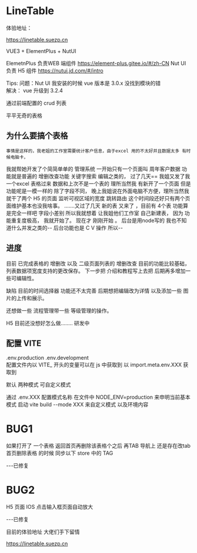 # LineTable

体验地址：

https://linetable.suezp.cn

VUE3 + ElementPlus + NutUI

ElemetnPlus 负责WEB 端组件   https://element-plus.gitee.io/#/zh-CN
Nut UI 负责 H5 组件   https://nutui.jd.com/#/intro

Tips: 问题：Nut UI 我安装的时候 vue 版本是 3.0.x  没找到模块的错  
      解决：  vue 升级到 3.2.4 

通过前端配置的 crud 列表

平平无奇的表格

## 为什么要搞个表格

    事情是这样的，我老姐的工作室需要统计客户信息，由于excel 用的不太好并且数据太多 有时候电脑卡，
 我就帮她开发了个简简单单的 管理系统 一开始只有一个页面叫 周年客户数据 功能就是普遍的 增删改查功能 
 关键字搜索 编辑之类的， 过了几天==  我姐又发了我一个excel 表格过来 数据和上次不是一个表的 理所当然我
 有新开了一个页面 但是功能呢是一模一样的 除了字段不同，  晚上我姐说在外面电脑不方便，理所当然我就干了两个
 H5 的页面 监听可视区域的宽度 跳转路由 这个时间段还好只有两个页面维护基本也没我啥事。 .......又过了几天
 新的表 又来了 ，目前有 4个表  功能算是完全一样吧  字段小差别  所以我就想着 让我姐他们工作室 自己新建表，
 因为 功能重复度极高， 我就开始了。  现在才 刚刚开始  。   后台是用node写的 我也不知道什么并发之类的--
 后台功能也是  C V 操作 所以--   

 ## 进度  

 目前 已完成表格的 增删改   以及 二级页面列表的 增删改查  目前的功能比较基础， 列表数据项宽度支持的更改保存。
 下一步把 介绍和教程写上去把  后期再多增加一些可编辑性。  

 缺陷 目前的时间选择器 功能还不太完善  后期想把编辑改为详情 以及添加一些 图片的上传和展示。

 还想做一些 流程管理带一些 等级管理的操作。

 H5 目前还没想好怎么做........
 研发中


 ## 配置 VITE 

.env.production  .env.development  
配置文件内以 VITE_ 开头的变量可以在 js 中获取到  以 import.meta.env.XXX  获取到 

默认 两种模式 可自定义模式 


通过  .env.XXX  配置模式名称 在文件中 NODE_ENV=production 来申明当前基本模式 
启动  vite build --mode XXX   来自定义模式 以及环境内容

# BUG1 
如果打开了 一个表格  返回首页再删除该表格个之后   再TAB 导航上 还是存在改tab 
首页删除表格 的时候 同步以下 store 中的 TAG 

---已修复

# BUG2
H5 页面 IOS 点击输入框页面自动放大

---已修复   <meta content="user-scalable=no">


目前的体验地址 大佬们手下留情 

https://linetable.suezp.cn